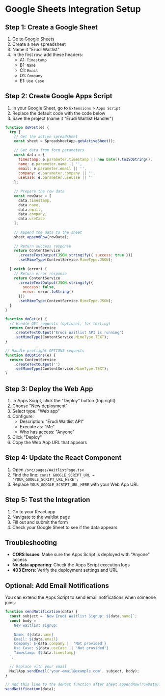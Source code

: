 # Google Sheets Integration Setup

## Step 1: Create a Google Sheet

1. Go to [Google Sheets](https://sheets.google.com)
2. Create a new spreadsheet
3. Name it "Erudi Waitlist"
4. In the first row, add these headers:
   - A1: `Timestamp`
   - B1: `Name`
   - C1: `Email`
   - D1: `Company`
   - E1: `Use Case`

## Step 2: Create Google Apps Script

1. In your Google Sheet, go to `Extensions` > `Apps Script`
2. Replace the default code with the code below
3. Save the project (name it "Erudi Waitlist Handler")

```javascript
function doPost(e) {
  try {
    // Get the active spreadsheet
    const sheet = SpreadsheetApp.getActiveSheet();
    
    // Get data from form parameters
    const data = {
      timestamp: e.parameter.timestamp || new Date().toISOString(),
      name: e.parameter.name || '',
      email: e.parameter.email || '',
      company: e.parameter.company || '',
      useCase: e.parameter.useCase || ''
    };
    
    // Prepare the row data
    const rowData = [
      data.timestamp,
      data.name,
      data.email,
      data.company,
      data.useCase
    ];
    
    // Append the data to the sheet
    sheet.appendRow(rowData);
    
    // Return success response
    return ContentService
      .createTextOutput(JSON.stringify({ success: true }))
      .setMimeType(ContentService.MimeType.JSON);
      
  } catch (error) {
    // Return error response
    return ContentService
      .createTextOutput(JSON.stringify({ 
        success: false, 
        error: error.toString() 
      }))
      .setMimeType(ContentService.MimeType.JSON);
  }
}

function doGet(e) {
  // Handle GET requests (optional, for testing)
  return ContentService
    .createTextOutput("Erudi Waitlist API is running")
    .setMimeType(ContentService.MimeType.TEXT);
}

// Handle preflight OPTIONS requests
function doOptions(e) {
  return ContentService
    .createTextOutput('')
    .setMimeType(ContentService.MimeType.TEXT);
}
```

## Step 3: Deploy the Web App

1. In Apps Script, click the "Deploy" button (top right)
2. Choose "New deployment"
3. Select type: "Web app"
4. Configure:
   - Description: "Erudi Waitlist API"
   - Execute as: "Me"
   - Who has access: "Anyone"
5. Click "Deploy"
6. Copy the Web App URL that appears

## Step 4: Update the React Component

1. Open `/src/pages/WaitlistPage.tsx`
2. Find the line: `const GOOGLE_SCRIPT_URL = 'YOUR_GOOGLE_SCRIPT_URL_HERE';`
3. Replace `YOUR_GOOGLE_SCRIPT_URL_HERE` with your Web App URL

## Step 5: Test the Integration

1. Go to your React app
2. Navigate to the waitlist page
3. Fill out and submit the form
4. Check your Google Sheet to see if the data appears

## Troubleshooting

- **CORS Issues**: Make sure the Apps Script is deployed with "Anyone" access
- **No data appearing**: Check the Apps Script execution logs
- **403 Errors**: Verify the deployment settings and URL

## Optional: Add Email Notifications

You can extend the Apps Script to send email notifications when someone joins:

```javascript
function sendNotification(data) {
  const subject = `New Erudi Waitlist Signup: ${data.name}`;
  const body = `
    New waitlist signup:
    
    Name: ${data.name}
    Email: ${data.email}
    Company: ${data.company || 'Not provided'}
    Use Case: ${data.useCase || 'Not provided'}
    Timestamp: ${data.timestamp}
  `;
  
  // Replace with your email
  MailApp.sendEmail('your-email@example.com', subject, body);
}

// Add this line to the doPost function after sheet.appendRow(rowData):
sendNotification(data);
```
